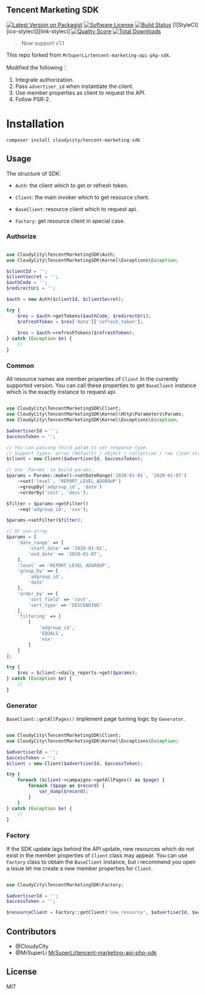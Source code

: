 ## Tencent Marketing SDK

[![Latest Version on Packagist][ico-version]][link-packagist]
[![Software License][ico-license]](LICENSE.md)
[![Build Status][ico-travis]][link-travis]
[![StyleCI][ico-styleci]][link-styleci]
[![Quality Score][ico-code-quality]][link-code-quality]
[![Total Downloads][ico-downloads]][link-downloads]

> Now support v1.1

This repo forked from `MrSuperLi/tencent-marketing-api-php-sdk`. 

Modified the following：
1. Integrate authorization.
2. Pass `advertiser_id` when instantiate the client.
3. Use member properties as client to request the API.
4. Follow PSR-2.

# Installation

`composer install cloudycity/tencent-marketing-sdk`

## Usage

The structure of SDK:

- `Auth`: the client which to get or refresh token.

- `Client`: the main invoker which to get resource client.

- `BaseClient`: resource client which to request api.

- `Factory`: get resource client in special case.

### Authorize

```php

use CloudyCity\TencentMarketingSDK\Auth;
use CloudyCity\TencentMarketingSDK\Kernel\Exceptions\Exception;

$clientId = '';
$clientSecret = '';
$authCode = '';
$redirectUri = '';

$auth = new Auth($clientId, $clientSecret);

try {
    $res = $auth->getTokens($authCode, $redirectUri);
    $refreshToken = $res['data']['refresh_token'];
    
    $res = $auth->refreshTokens($refreshToken);
} catch (Exception $e) {
    //
}
```

### Common

All resource names are member properties of `Client` In the currently supported version.
You can call these properties to get `BaseClient` instance which is the exactly instance to request api.

```php

use CloudyCity\TencentMarketingSDK\Client;
use CloudyCity\TencentMarketingSDK\Kernel\Http\Parameters\Params;
use CloudyCity\TencentMarketingSDK\Kernel\Exceptions\Exception;

$advertiserId = '';
$accessToken = '';

// You can passing third param to set response type.
// Support types: array (default) / object / collection / raw (json string) 
$client = new Client($advertiserId, $accessToken);

// Use `Params` to build params.
$params = Params::make()->setDateRange('2020-01-01', '2020-01-07')
    ->set('level', 'REPORT_LEVEL_ADGROUP')
    ->groupBy('adgroup_id', 'date')
    ->orderBy('cost', 'desc');

$filter = $params->getFilter()
    ->eq('adgroup_id', 'xxx');

$params->setFilter($filter);

// Or use array
$params = [
    'date_range' => [
        'start_date' => '2020-01-01',
        'end_date' => '2020-01-07',
    ],
    'level' => 'REPORT_LEVEL_ADGROUP',
    'group_by' => [
        'adgroup_id', 
        'date'
    ],
    'order_by' => [
        'sort_field' => 'cost', 
        'sort_type' => 'DESCENDING'
    ],
    'filtering' => [
        [
            'adgroup_id',
            'EQUALS',
            'xxx'
        ]
    ]
];

try {
    $res = $client->daily_reports->get($params);
} catch (Exception $e) {
    //
}
```

### Generator

`BaseClient::getAllPages()` implement page turning logic by `Generator`.

```php

use CloudyCity\TencentMarketingSDK\Client;
use CloudyCity\TencentMarketingSDK\Kernel\Exceptions\Exception;

$advertiserId = '';
$accessToken = '';
$client = new Client($advertiserId, $accessToken);

try {
    foreach ($client->campaigns->getAllPages() as $page) {
        foreach ($page as $record) {
            var_dump($record);
        }
    }
} catch (Exception $e) {
    //
}
```

### Factory

If the SDK update lags behind the API update, new resources which do not exist in the member properties of `Client` class may appear. 
You can use `Factory` class to obtain the `BaseClient` instance, but i recommend you open a issue let me create a new member properties for `Client`.

```php

use CloudyCity\TencentMarketingSDK\Factory;

$advertiserId = '';
$accessToken = '';

$resourceClient = Factory::getClient('new_resource', $advertiserId, $accessToken);
```

## Contributors
- @CloudyCity
- @MrSuperLi [MrSuperLi/tencent-marketing-api-php-sdk](https://github.com/MrSuperLi/tencent-marketing-api-php-sdk)


## License
MIT


[ico-version]: https://img.shields.io/packagist/v/cloudycity/tencent-marketing-sdk.svg?style=flat-square
[ico-license]: https://img.shields.io/badge/license-MIT-brightgreen.svg?style=flat-square
[ico-travis]: https://img.shields.io/travis/cloudycity/tencent-marketing-sdk/master.svg?style=flat-square
[ico-code-coverage]: https://img.shields.io/scrutinizer/coverage/g/cloudycity/tencent-marketing-sdk.svg?style=flat-square
[ico-code-quality]: https://img.shields.io/scrutinizer/g/cloudycity/tencent-marketing-sdk.svg?style=flat-square
[ico-downloads]: https://img.shields.io/packagist/dt/cloudycity/tencent-marketing-sdk.svg?style=flat-square

[link-packagist]: https://packagist.org/packages/cloudycity/tencent-marketing-sdk
[link-travis]: https://travis-ci.org/cloudycity/tencent-marketing-sdk
[link-code-coverage]: https://scrutinizer-ci.com/g/cloudycity/tencent-marketing-sdk/code-structure
[link-code-quality]: https://scrutinizer-ci.com/g/cloudycity/tencent-marketing-sdk
[link-downloads]: https://packagist.org/cloudycity/tencent-marketing-sdk
[link-author]: https://github.com/cloudycity